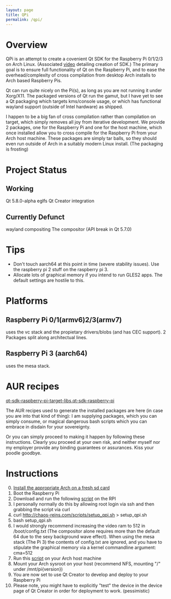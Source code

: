```yaml
---
layout: page
title: QPi
permalink: /qpi/
---
```


# Overview

QPi is an attempt to create a covenient Qt SDK for the Raspberry Pi 0/1/2/3 on Arch Linux. (Associated [video](https://www.youtube.com/watch?v=vNMQMlucKco) detailing creation of SDK.) The primary goal is to ensure full functionality of Qt on the Raspberry Pi, and to ease the overhead/complexity of cross compilation from desktop Arch installs to Arch based Raspberry Pis.

Qt can run quite nicely on the Pi(s), as long as you are not running it under Xorg/X11. The packaged versions of Qt run the gamut, but I have yet to see a Qt packaging which targets kms/console usage, or which has functional wayland support (outside of Intel hardware) as shipped.

I happen to be a big fan of cross compilation rather than compilation on target, which simply removes all joy from iterative development. We provide 2 packages, one for the Raspberry Pi and one for the host machine, which once installed allow you to cross compile for the Raspberry Pi from your Arch host machine. These packages are simply tar balls, so they should even run outside of Arch in a suitably modern Linux install. (The packaging is frosting)

# Project Status

## Working

Qt 5.8.0-alpha
eglfs
Qt Creator integration

## Currently Defunct

wayland compositing
The compositor (API break in Qt 5.7.0)

# Tips

* Don't touch aarch64 at this point in time (severe stability issues). Use the raspberry pi 2 stuff on the raspberry pi 3.
* Allocate lots of graphical memory if you intend to run GLES2 apps. The default settings are hostile to this.

# Platforms

## Raspberry Pi 0/1(armv6)2/3(armv7)

uses the vc stack and the propietary drivers/blobs (and has CEC support). 2 Packages split along architectual lines.

## Raspberry Pi 3 (aarch64)

uses the mesa stack.

# AUR recipes
[qt-sdk-raspberry-pi-target-libs,qt-sdk-raspberry-pi](https://aur.archlinux.org/cgit/aur.git/tree/PKGBUILD?h=qt-sdk-raspberry-pi)

The AUR recipes used to generate the installed packages are here (in case you are into that kind of thing):
I am supplying packages, which you can simply consume, or magical dangerous bash scripts which you can embrace in disdain for your sovereignty.

Or you can simply proceed to making it happen by following these instructions. Clearly you proceed at your own risk, and neither myself nor my employer provide any binding guarantees or assurances. Kiss your poodle goodbye.

# Instructions

0. [Install the appropriate Arch on a fresh sd card](https://archlinuxarm.org/platforms/armv7/broadcom/raspberry-pi-2)
1. Boot the Raspberry Pi
2. Download and run the following [script](http://chaos-reins.com/scripts/setup_qpi.sh) on the RPI
3. I personally normally do this by allowing root login via ssh and then grabbing the script via curl
4. curl http://chaos-reins.com/scripts/setup_qpi.sh > setup_qpi.sh
5. bash setup_qpi.sh
6. I would strongly recommend increasing the video ram to 512 in /boot/config.txt (The compositor alone requires more than the default 64 due to the sexy background wave effect). When using the mesa stack (The Pi 3) the contents of config.txt are ignored, and you have to stipulate the graphical memory via a kernel commandline argument: cma=512
7. Run this [script](http://chaos-reins.com/scripts/setup_qpi_host.sh) on your Arch host machine
8. Mount your Arch sysroot on your host (recommend NFS, mounting "/" under /mnt/pi{version})
9. You are now set to use Qt Creator to develop and deploy to your Raspberry Pi
10. Please note, you might have to explicitly "test" the device in the device page of Qt Creator in order for deployment to work. (pessimistic)
